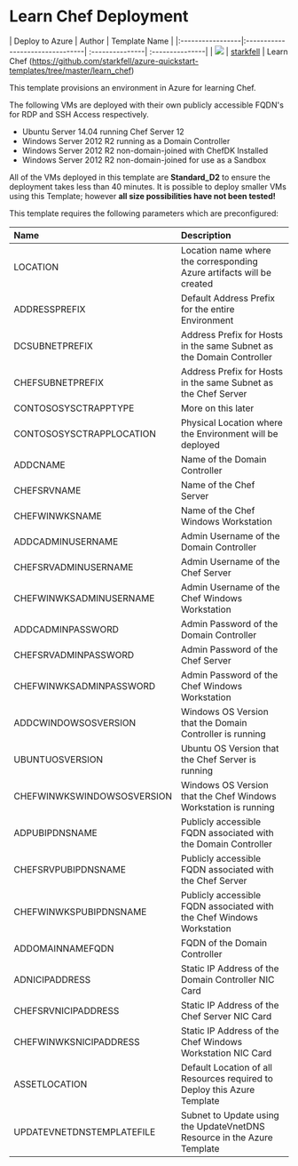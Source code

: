 # Learn Chef Deployment

| Deploy to Azure  | Author                          | Template Name   |
|:-----------------|:--------------------------------| :---------------| :---------------|
| <a href="https://portal.azure.com/#create/Microsoft.Template/uri/https%3A%2F%2Fraw.githubusercontent.com%2Fstarkfell%2Fazure-quickstart-templates%2Fmaster%2Flearn_chef%2Fazuredeploy.json" target="_blank"><img src="http://azuredeploy.net/deploybutton_small.png"/></a> | [starkfell](https://github.com/starkfell) | Learn Chef (https://github.com/starkfell/azure-quickstart-templates/tree/master/learn_chef)

This template provisions an environment in Azure for learning Chef.
 
 The following VMs are deployed with their own publicly accessible FQDN's for RDP and SSH Access respectively.
 - Ubuntu Server 14.04 running Chef Server 12
 - Windows Server 2012 R2 running as a Domain Controller
 - Windows Server 2012 R2 non-domain-joined with ChefDK Installed
 - Windows Server 2012 R2 non-domain-joined for use as a Sandbox

All of the VMs deployed in this template are **Standard_D2** to ensure the deployment takes less than 40 minutes. It is possible to deploy smaller VMs using this Template; however **all size possibilities have not been tested!**

This template requires the following parameters which are preconfigured:


| Name             | Description                     |
|:-----------------| :--------------------------------|
| LOCATION | Location name where the corresponding Azure artifacts will be created |
| ADDRESSPREFIX | Default Address Prefix for the entire Environment |
| DCSUBNETPREFIX | Address Prefix for Hosts in the same Subnet as the Domain Controller |
| CHEFSUBNETPREFIX | Address Prefix for Hosts in the same Subnet as the Chef Server |
| CONTOSOSYSCTRAPPTYPE | More on this later |
| CONTOSOSYSCTRAPPLOCATION | Physical Location where the Environment will be deployed |
| ADDCNAME | Name of the Domain Controller |
| CHEFSRVNAME | Name of the Chef Server |
| CHEFWINWKSNAME | Name of the Chef Windows Workstation |
| ADDCADMINUSERNAME | Admin Username of the Domain Controller |
| CHEFSRVADMINUSERNAME | Admin Username of the Chef Server |
| CHEFWINWKSADMINUSERNAME | Admin Username of the Chef Windows Workstation |
| ADDCADMINPASSWORD | Admin Password of the Domain Controller |
| CHEFSRVADMINPASSWORD | Admin Password of the Chef Server |
| CHEFWINWKSADMINPASSWORD | Admin Password of the Chef Windows Workstation |
| ADDCWINDOWSOSVERSION | Windows OS Version that the Domain Controller is running |
| UBUNTUOSVERSION | Ubuntu OS Version that the Chef Server is running |
| CHEFWINWKSWINDOWSOSVERSION | Windows OS Version that the Chef Windows Workstation is running |
| ADPUBIPDNSNAME | Publicly accessible FQDN associated with the Domain Controller |
| CHEFSRVPUBIPDNSNAME | Publicly accessible FQDN associated with the Chef Server |
| CHEFWINWKSPUBIPDNSNAME | Publicly accessible FQDN associated with the Chef Windows Workstation |
| ADDOMAINNAMEFQDN | FQDN of the Domain Controller |
| ADNICIPADDRESS | Static IP Address of the Domain Controller NIC Card |
| CHEFSRVNICIPADDRESS | Static IP Address of the Chef Server NIC Card |
| CHEFWINWKSNICIPADDRESS | Static IP Address of the Chef Windows Workstation NIC Card |
| ASSETLOCATION | Default Location of all Resources required to Deploy this Azure Template |
| UPDATEVNETDNSTEMPLATEFILE | Subnet to Update using the UpdateVnetDNS Resource in the Azure Template |


